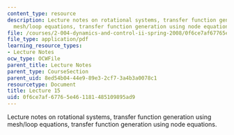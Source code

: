 ```yaml
---
content_type: resource
description: Lecture notes on rotational systems, transfer function generation using
  mesh/loop equations, transfer function generation using node equations.
file: /courses/2-004-dynamics-and-control-ii-spring-2008/0f6ce7af67765e461181485109895ad9_lecture_15.pdf
file_type: application/pdf
learning_resource_types:
- Lecture Notes
ocw_type: OCWFile
parent_title: Lecture Notes
parent_type: CourseSection
parent_uid: 8ed54b04-44e9-89e3-2cf7-3a4b3a0078c1
resourcetype: Document
title: Lecture 15
uid: 0f6ce7af-6776-5e46-1181-485109895ad9
---
```

Lecture notes on rotational systems, transfer function generation using mesh/loop equations, transfer function generation using node equations.

